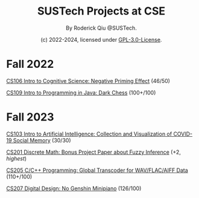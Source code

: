 <div align="center">

# SUSTech Projects at CSE

By Roderick Qiu @SUSTech.

(c) 2022-2024, licensed under [GPL-3.0-License](https://github.com/RoderickQiu/SUSTech_CSE_Projects?tab=GPL-3.0-1-ov-file).

</div>

# Fall 2022

[CS106 Intro to Cognitive Science: Negative Priming Effect](https://github.com/RoderickQiu/SUSTech_CSE_Projects/tree/main/CS106_2022_Fall) (46/50)

[CS109 Intro to Programming in Java: Dark Chess](https://github.com/RoderickQiu/SUSTech_CSE_Projects/tree/main/CS109_2022_Fall) (100+/100)

# Fall 2023


[CS103 Intro to Artificial Intelligence: Collection and Visualization of COVID-19 Social Memory](https://newshub.sustech.edu.cn/html/202401/44789.html) (30/30)

[CS201 Discrete Math: Bonus Project Paper about Fuzzy Inference](https://github.com/RoderickQiu/SUSTech_CSE_Projects/tree/main/CS201_2023_Fall) (+2, *highest*)

[CS205 C/C++ Programming: Global Transcoder for WAV/FLAC/AIFF Data](https://github.com/RoderickQiu/gtwd-CS205-C-CPP) (110+/100)

[CS207 Digital Design: No Genshin Minipiano](https://github.com/Charley-xiao/No-Genshin) (126/100)


